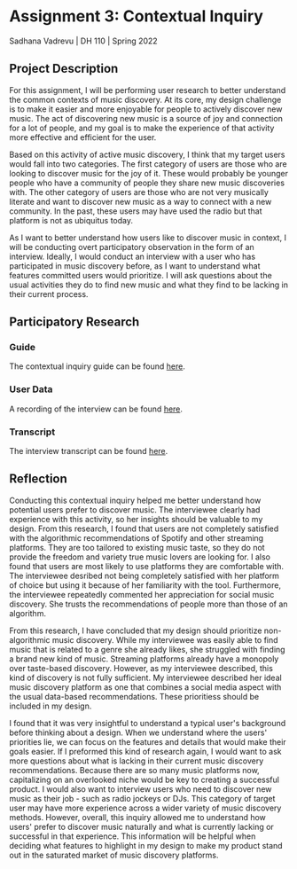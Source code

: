 # Assignment 3: Contextual Inquiry
Sadhana Vadrevu | DH 110 | Spring 2022

## Project Description
For this assignment, I will be performing user research to better understand the common contexts of music discovery. At its core, my design challenge is to make it easier and more enjoyable for people to actively discover new music. The act of discovering new music is a source of joy and connection for a lot of people, and my goal is to make the experience of that activity more effective and efficient for the user. 

Based on this activity of active music discovery, I think that my target users would fall into two categories. The first category of users are those who are looking to discover music for the joy of it. These would probably be younger people who have a community of people they share new music discoveries with. The other category of users are those who are not very musically literate and want to discover new music as a way to connect with a new community. In the past, these users may have used the radio but that platform is not as ubiquitus today. 

As I want to better understand how users like to discover music in context, I will be conducting overt participatory observation in the form of an interview. Ideally, I would conduct an interview with a user who has participated in music discovery before, as I want to understand what features committed users would prioritize. I will ask questions about the usual activities they do to find new music and what they find to be lacking in their current process.

## Participatory Research

### Guide
The contextual inquiry guide can be found [here](https://github.com/sadhanavadrevu/DH110/blob/main/contextual-inquiry/guide.md).

### User Data
A recording of the interview can be found [here](https://drive.google.com/file/d/1FIiKZyr0RV_s6JpVIOfCCSEqEQKe4rmU/view?usp=sharing).

### Transcript
The interview transcript can be found [here](https://otter.ai/u/j_Us4HO5uZn-6-V_zTa9qVuYzhw).

## Reflection
Conducting this contextual inquiry helped me better understand how potential users prefer to discover music. The interviewee clearly had experience with this activity, so her insights should be valuable to my design. From this research, I found that users are not completely satisfied with the algorithmic recommendations of Spotify and other streaming platforms. They are too tailored to existing music taste, so they do not provide the freedom and variety true music lovers are looking for. I also found that users are most likely to use platforms they are comfortable with. The interviewee desribed not being completely satisfied with her platform of choice but using it because of her familiarity with the tool. Furthermore, the interviewee repeatedly commented her appreciation for social music discovery. She trusts the recommendations of people more than those of an algorithm. 

From this research, I have concluded that my design should prioritize non-algorithmic music discovery. While my interviewee was easily able to find music that is related to a genre she already likes, she struggled with finding a brand new kind of music. Streaming platforms already have a monopoly over taste-based discovery. However, as my interviewee described, this kind of discovery is not fully sufficient. My interviewee described her ideal music discovery platform as one that combines a social media aspect with the usual data-based recommendations. These prioritiess should be included in my design. 

I found that it was very insightful to understand a typical user's background before thinking about a design. When we understand where the users' priorities lie, we can focus on the features and details that would make their goals easier. If I preformed this kind of research again, I would want to ask more questions about what is lacking in their current music discovery recommendations. Because there are so many music platforms now, capitalizing on an overlooked niche would be key to creating a successful product. I would also want to interview users who need to discover new music as their job - such as radio jockeys or DJs. This category of target user may have more experience across a wider variety of music discovery methods. However, overall, this inquiry allowed me to understand how users' prefer to discover music naturally and what is currently lacking or successful in that experience. This information will be helpful when deciding what features to highlight in my design to make my product stand out in the saturated market of music discovery platforms.
